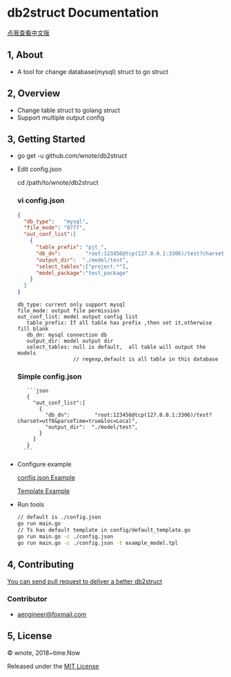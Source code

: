 
# db2struct  Documentation
[点我查看中文版](./docs/README_cn.md)

## 1, About
 - A tool for change database(mysql) struct to go struct

## 2, Overview
* Change table struct to golang struct
* Support multiple output config

## 3, Getting Started

+ go get -u github.com/wnote/db2struct


+ Edit config.json

   cd /path/to/wnote/db2struct

   ### vi config.json
     ```json
     {
       "db_type":   "mysql",
       "file_mode": "0777",
       "out_conf_list":[
         {
           "table_prefix": "pjt_",
           "db_dn":        "root:123456@tcp(127.0.0.1:3306)/test?charset=utf8&parseTime=true&loc=Local",
           "output_dir":  "./model/test",
           "select_tables":["project.*"],
           "model_package":"test_package"
         }
       ]
     }
    ```
    ```
    db_type: current only support mysql
    file_mode: output file permission
    out_conf_list: model output config list
       table_prefix: If all table has prefix ,then set it,otherwise fill blank
       db_dn: mysql connection db
       output_dir: model output dir
       select_tables: null is default,  all table will output the models
                      // regexp,default is all table in this database
    ```
    ### Simple config.json
         ```json
         {
           "out_conf_list":[
             {
               "db_dn":        "root:123456@tcp(127.0.0.1:3306)/test?charset=utf8&parseTime=true&loc=Local",
               "output_dir":  "./model/test",
             }
           ]
         }
        ```
+ Configure example

    [config.json Example](./config.json)
    
    [Template Example](./docs/example_model.tpl)

+ Run tools
    ```bash
    // default is ./config.json
    go run main.go
    // Ts has default template in config/default_template.go
    go run main.go -c ./config.json 
    go run main.go -c ./config.json -t example_model.tpl
    ```

## 4, Contributing

[You can send pull request to deliver a better db2struct](https://github.com/wnote/db2struct)

### Contributor
   * aengineer@foxmail.com

## 5, License

© wnote, 2018~time.Now

Released under the [MIT License](https://github.com/wnote/db2struct/blob/master/License)

